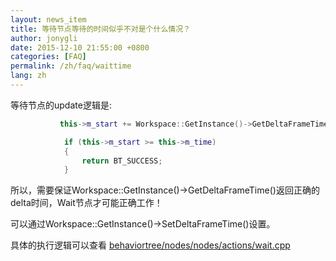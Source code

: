 ```yaml
---
layout: news_item
title: 等待节点等待的时间似乎不对是个什么情况？
author: jonygli
date: 2015-12-10 21:55:00 +0800
categories: [FAQ]
permalink: /zh/faq/waittime
lang: zh
---
```


等待节点的update逻辑是:

```cpp
           this->m_start += Workspace::GetInstance()->GetDeltaFrameTime() * 1000.0f;

            if (this->m_start >= this->m_time)
            {
                return BT_SUCCESS;
            }
```

所以，需要保证Workspace::GetInstance()->GetDeltaFrameTime()返回正确的delta时间，Wait节点才可能正确工作！

可以通过Workspace::GetInstance()->SetDeltaFrameTime()设置。

具体的执行逻辑可以查看 [behaviortree/nodes/nodes/actions/wait.cpp]({{site.repository}}/blob/master/src/behaviortree/nodes/actions/wait.cpp)